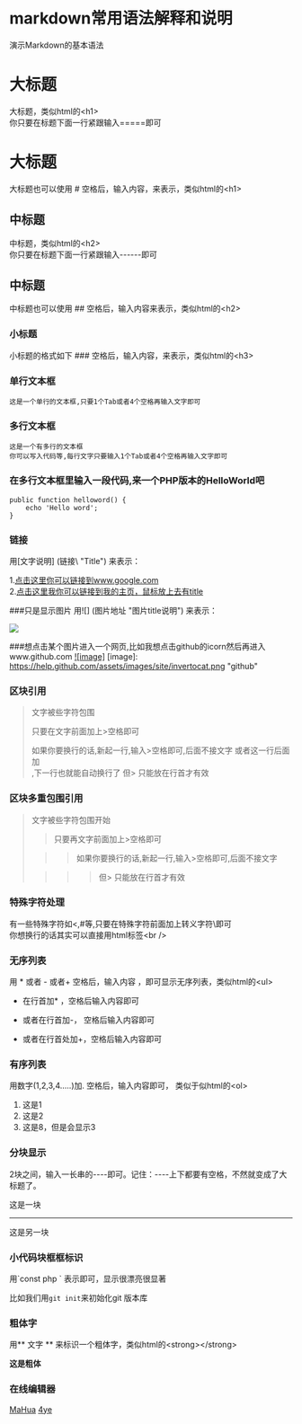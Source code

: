markdown常用语法解释和说明
============================

演示Markdown的基本语法
  
大标题
===================================
  大标题，类似html的\<h1\><br />
  你只要在标题下面一行紧跟输入=====即可

# 大标题
  大标题也可以使用 # 空格后，输入内容，来表示，类似html的\<h1\><br />
  
中标题
-----------------------------------
  中标题，类似html的\<h2\><br />
  你只要在标题下面一行紧跟输入------即可

## 中标题
  中标题也可以使用 ## 空格后，输入内容来表示，类似html的\<h2\><br />
  
### 小标题
  小标题的格式如下 ### 空格后，输入内容，来表示，类似html的\<h3\><br />

### 单行文本框
    这是一个单行的文本框,只要1个Tab或者4个空格再输入文字即可
        
### 多行文本框  
    这是一个有多行的文本框
    你可以写入代码等,每行文字只要输入1个Tab或者4个空格再输入文字即可

### 在多行文本框里输入一段代码,来一个PHP版本的HelloWorld吧
    public function helloword() {
        echo 'Hello word';
    }

### 链接
   用\[文字说明\] \(链接\ "Title") 来表示：
	
1.[点击这里你可以链接到www.google.com](http://www.google.com)<br />
2.[点击这里我你可以链接到我的主页，鼠标放上去有title](http://iyanyi.com "我的主页")<br />

###只是显示图片
   用\!\[\] \(图片地址 "图片title说明"\) 来表示：
   
![](https://help.github.com/assets/images/site/invertocat.png)

###想点击某个图片进入一个网页,比如我想点击github的icorn然后再进入www.github.com
[![image]](http://www.github.com/)
[image]: https://help.github.com/assets/images/site/invertocat.png "github"

### 区块引用
> 文字被些字符包围
>
> 只要在文字前面加上>空格即可
>
> 如果你要换行的话,新起一行,输入>空格即可,后面不接文字
> 或者这一行后面加<br>,下一行也就能自动换行了
> 但> 只能放在行首才有效

### 区块多重包围引用
> 文字被些字符包围开始
>
> > 只要再文字前面加上>空格即可
>
>  > > 如果你要换行的话,新起一行,输入>空格即可,后面不接文字
>
> > > > 但> 只能放在行首才有效

### 特殊字符处理
有一些特殊字符如<,#等,只要在特殊字符前面加上转义字符\即可<br />
你想换行的话其实可以直接用html标签\<br /\>

### 无序列表
用 \* 或者 \- 或者\+ 空格后，输入内容 ，即可显示无序列表，类似html的\<ul\><br /> 

* 在行首加\* ，空格后输入内容即可
- 或者在行首加\-， 空格后输入内容即可
+ 或者在行首处加\+，空格后输入内容即可

### 有序列表
用数字(1,2,3,4.....)加\. 空格后，输入内容即可， 类似于似html的\<ol\><br /> 

1. 这是1
2. 这是2
3. 这是8，但是会显示3


### 分块显示
2块之间，输入一长串的----即可。记住：----上下都要有空格，不然就变成了大标题了。

这是一块

-------------------------

这是另一块

### 小代码块框框标识
用\`const php \` 表示即可，显示很漂亮很显著

比如我们用`git init`来初始化git 版本库

### 粗体字

用\*\* 文字 \*\* 来标识一个粗体字，类似html的\<strong\>\</strong\><br />

**这是粗体**

### 在线编辑器

[MaHua](http://mahua.jser.me/)
[4ye](http://markdown.4ye.me//)

